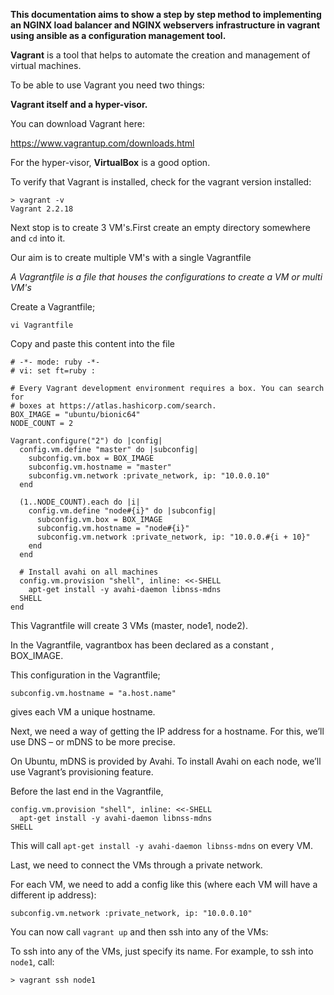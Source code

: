 **This documentation aims to show a step by step method to implementing an NGINX load balancer and NGINX webservers infrastructure in vagrant using ansible as a configuration management tool.**

**Vagrant** is a tool that helps to automate the creation and management of virtual machines.

To be able to use Vagrant you need two things: 

**Vagrant itself and a hyper-visor.**

You can download Vagrant here:

https://www.vagrantup.com/downloads.html

For the hyper-visor, **VirtualBox** is a good option.

To verify that Vagrant is installed, check for the vagrant version installed:

```
> vagrant -v
Vagrant 2.2.18
```

Next stop is to create 3 VM's.First create an empty directory somewhere and `cd` into it.

Our aim is to create multiple VM's with a single Vagrantfile

*A Vagrantfile is a file that houses the configurations to create a VM or multi VM's*

Create a Vagrantfile;

`vi Vagrantfile`

Copy and paste this content into the file

```
# -*- mode: ruby -*-
# vi: set ft=ruby :

# Every Vagrant development environment requires a box. You can search for
# boxes at https://atlas.hashicorp.com/search.
BOX_IMAGE = "ubuntu/bionic64"
NODE_COUNT = 2

Vagrant.configure("2") do |config|
  config.vm.define "master" do |subconfig|
    subconfig.vm.box = BOX_IMAGE
    subconfig.vm.hostname = "master"
    subconfig.vm.network :private_network, ip: "10.0.0.10"
  end
  
  (1..NODE_COUNT).each do |i|
    config.vm.define "node#{i}" do |subconfig|
      subconfig.vm.box = BOX_IMAGE
      subconfig.vm.hostname = "node#{i}"
      subconfig.vm.network :private_network, ip: "10.0.0.#{i + 10}"
    end
  end

  # Install avahi on all machines  
  config.vm.provision "shell", inline: <<-SHELL
    apt-get install -y avahi-daemon libnss-mdns
  SHELL
end
```

This Vagrantfile will create 3 VMs (master, node1, node2).

In the Vagrantfile, vagrantbox has been declared as a constant , BOX_IMAGE.

This configuration in the Vagrantfile;

`subconfig.vm.hostname = "a.host.name"`

gives each VM a unique hostname.

Next, we need a way of getting the IP address for a hostname. For this, we’ll use DNS – or mDNS to be more precise.

On Ubuntu, mDNS is provided by Avahi. To install Avahi on each node, we’ll use Vagrant’s provisioning feature.

Before the last end in the Vagrantfile, 

```
config.vm.provision "shell", inline: <<-SHELL
  apt-get install -y avahi-daemon libnss-mdns
SHELL
```

This will call `apt-get install -y avahi-daemon libnss-mdns` on every VM.

Last, we need to connect the VMs through a private network.

For each VM, we need to add a config like this (where each VM will have a different ip address):

`subconfig.vm.network :private_network, ip: "10.0.0.10"`

You can now call `vagrant up` and then ssh into any of the VMs:

To ssh into any of the VMs, just specify its name. For example, to ssh into `node1`, call:

`> vagrant ssh node1`

